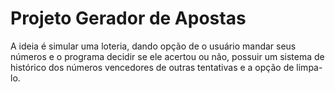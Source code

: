 # Projeto Gerador de Apostas
 A ideia é simular uma loteria, dando opção de o usuário mandar seus números e o programa decidir se ele acertou ou não, possuir um sistema de histórico dos números vencedores de outras tentativas e a opção de limpa-lo.
